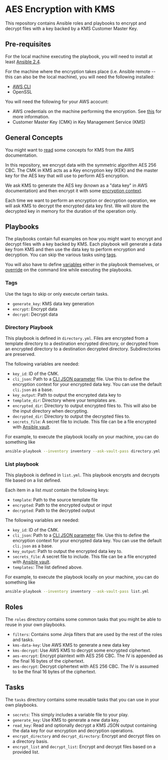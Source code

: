 # AES Encryption with KMS

This repository contains Ansible roles and playbooks to encrypt and decrypt
files with a key backed by a KMS Customer Master Key.

## Pre-requisites

For the local machine executing the playbook, you will need to install at least
[Ansible 2.4](https://docs.ansible.com/ansible/latest/intro_installation.html).

For the machine where the encryption takes place (i.e. Ansible remote -- this
can also be the local machine), you will need the following installed:

- [AWS CLI](https://aws.amazon.com/cli/)
- OpenSSL

You will need the following for your AWS acocunt:

- AWS credentials on the machine performing the encryption. See
  [this](https://docs.aws.amazon.com/cli/latest/userguide/cli-chap-getting-started.html)
  for more information.
- Customer Master Key (CMK) in Key Management Service (KMS)

## General Concepts

You might want to [read](https://docs.aws.amazon.com/kms/latest/developerguide/concepts.html)
some concepts for KMS from the AWS documentation.

In this repository, we encrypt data with the symmetric algorithm AES 256 CBC.
The CMK in KMS acts as a Key encryption key (KEK) and the master key for the AES
key that will use to perform AES encryption.

We ask KMS to generate the AES key (known as a "data key" in AWS documentation)
and then encrypt it with some
[encryption context](https://docs.aws.amazon.com/kms/latest/developerguide/encryption-context.html).

Each time we want to perform an encryption or decryption operation, we will ask
KMS to decrypt the encrypted data key first. We will store the decrypted key in
memory for the duration of the operation only.

## Playbooks

The playbooks contain full examples on how you might want to encrypt and decrypt
files with a key backed by KMS. Each playbook will generate a data key from KMS
and then use the data key to perform encryption and decryption. You can skip the
various tasks using
[tags](https://docs.ansible.com/ansible/latest/playbooks_tags.html).

You will also have to define
[variables](https://docs.ansible.com/ansible/latest/playbooks_variables.html)
either in the playbook themselves, or
[override](https://docs.ansible.com/ansible/latest/playbooks_variables.html#passing-variables-on-the-command-line)
on the command line while executing the playbooks.

### Tags

Use the tags to skip or only execute certain tasks.

- `generate_key`: KMS data key generation
- `encrypt`: Encrypt data
- `decrypt`: Decrypt data

### Directory Playbook

This playbook is defined in `directory.yml`. Files are encrypted from a template
directory to a destination encrypted directory, or decrypted from an encrypted
directory to a destination decrypted directory. Subdirectories are preserved.

The following variables are needed:

- `key_id`: ID of the CMK.
- `cli_json`: Path to a [CLI JSON parameter](https://docs.aws.amazon.com/cli/latest/userguide/cli-using-param.html#cli-using-param-json)
  file. Use this to define the encryption context for your encrypted data key.
  You can use the default `cli.json` as a base.
- `key_output`: Path to output the encrypted data key to
- `template_dir`: Directory where your templates are.
- `encrypted_dir`: Directory to output encrypted files to. This will also be the
  input directory when decrypting.
- `decrypted_dir`: Directory to output the decrypted files to.
- `secrets_file`: A secret file to include. This file can be a file encrypted
  with [Ansible vault](https://docs.ansible.com/ansible/2.4/vault.html).

For example, to execute the playbook locally on your machine, you can do
something like

```bash
ansible-playbook --inventory inventory --ask-vault-pass directory.yml
```

### List playbook

This playbook is defined in `list.yml`. This playbook encrypts and decrypts file
based on a list defined.

Each item in a list *must* contain the following keys:

- `template`: Path to the source template file
- `encrypted`: Path to the encrypted output or input
- `decrypted`: Path to the decrypted output

The following variables are needed:

- `key_id`: ID of the CMK.
- `cli_json`: Path to a
  [CLI JSON parameter](https://docs.aws.amazon.com/cli/latest/userguide/cli-using-param.html#cli-using-param-json)
  file. Use this to define the encryption context for your encrypted data key.
  You can use the default `cli.json` as a base.
- `key_output`: Path to output the encrypted data key to.
- `secrets_file`: A secret file to include. This file can be a file encrypted
  with [Ansible vault](https://docs.ansible.com/ansible/2.4/vault.html).
- `templates`: The list defined above.

For example, to execute the playbook locally on your machine, you can do
something like

```bash
ansible-playbook --inventory inventory --ask-vault-pass list.yml
```

## Roles

The `roles` directory contains some common tasks that you might be able to reuse
in your own playbooks.

- `filters`: Contains some Jinja filters that are used by the rest of the roles
  and tasks.
- `kms-data-key`: Use AWS KMS to generate a new data key
- `kms-decrypt`: Use AWS KMS to decrypt some encrypted ciphertext.
- `aes-encrypt`: Encrypt plaintext with AES 256 CBC. The IV is appended as the
  final 16 bytes of the ciphertext.
- `aes-decrypt`: Decrypt ciphertext with AES 256 CBC. The IV is assumed to be
  the final 16 bytes of the ciphertext.

## Tasks

The `tasks` directory contains some reusable tasks that you can use in your own playbooks.

- `secrets`: This simply includes a variable file to your play.
- `generate_key`: Use KMS to generate a new data key.
- `read_key`: Read and optionally decrypt a KMS JSON output containing the data
  key for our encryption and decryption operations.
- `encrypt_directory` and `decrypt_directory`: Encrypt and decrypt files on a
  directory basis.
- `encrypt_list` and `decrypt_list`: Encrypt and decrypt files based on a
  provided list.
